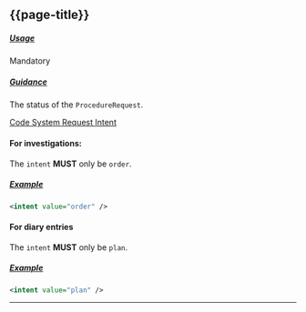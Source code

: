 ## {{page-title}}

<h5><ins>Usage</ins></h5>

<span class="mro-circle mandatory" title="Mandatory"></span> Mandatory

<h5><ins>Guidance</ins></h5>

The status of the `ProcedureRequest`.

<i class="fa fa-link"></i> [Code System Request Intent](http://hl7.org/fhir/R4B/valueset-request-intent.html)

#### For investigations:

The `intent` **MUST** only be `order`.

<h5><ins>Example</ins></h5>

```xml
<intent value="order" />
```

#### For diary entries

The `intent` **MUST** only be `plan`.

<h5><ins>Example</ins></h5>

```xml
<intent value="plan" />
```

---